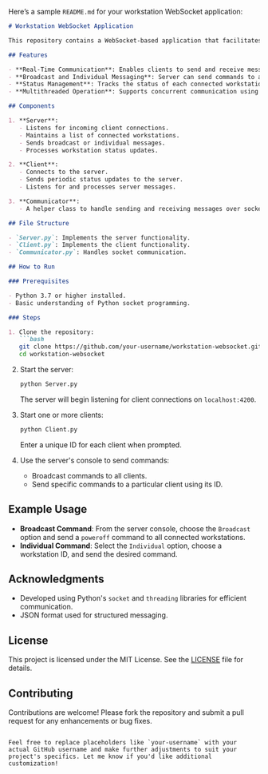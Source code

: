 Here’s a sample `README.md` for your workstation WebSocket application:

```markdown
# Workstation WebSocket Application

This repository contains a WebSocket-based application that facilitates communication between a central server and multiple client workstations. The system allows real-time messaging and status updates using a simple and modular architecture.

## Features

- **Real-Time Communication**: Enables clients to send and receive messages from the server.
- **Broadcast and Individual Messaging**: Server can send commands to all clients or a specific client.
- **Status Management**: Tracks the status of each connected workstation (Online/Offline).
- **Multithreaded Operation**: Supports concurrent communication using threading.

## Components

1. **Server**:
   - Listens for incoming client connections.
   - Maintains a list of connected workstations.
   - Sends broadcast or individual messages.
   - Processes workstation status updates.

2. **Client**:
   - Connects to the server.
   - Sends periodic status updates to the server.
   - Listens for and processes server messages.

3. **Communicator**:
   - A helper class to handle sending and receiving messages over sockets.

## File Structure

- `Server.py`: Implements the server functionality.
- `Client.py`: Implements the client functionality.
- `Communicator.py`: Handles socket communication.

## How to Run

### Prerequisites

- Python 3.7 or higher installed.
- Basic understanding of Python socket programming.

### Steps

1. Clone the repository:
   ```bash
   git clone https://github.com/your-username/workstation-websocket.git
   cd workstation-websocket
   ```

2. Start the server:
   ```bash
   python Server.py
   ```
   The server will begin listening for client connections on `localhost:4200`.

3. Start one or more clients:
   ```bash
   python Client.py
   ```
   Enter a unique ID for each client when prompted.

4. Use the server's console to send commands:
   - Broadcast commands to all clients.
   - Send specific commands to a particular client using its ID.

## Example Usage

- **Broadcast Command**:
  From the server console, choose the `Broadcast` option and send a `poweroff` command to all connected workstations.
- **Individual Command**:
  Select the `Individual` option, choose a workstation ID, and send the desired command.

## Acknowledgments

- Developed using Python's `socket` and `threading` libraries for efficient communication.
- JSON format used for structured messaging.

## License

This project is licensed under the MIT License. See the [LICENSE](LICENSE) file for details.

## Contributing

Contributions are welcome! Please fork the repository and submit a pull request for any enhancements or bug fixes.
```

Feel free to replace placeholders like `your-username` with your actual GitHub username and make further adjustments to suit your project's specifics. Let me know if you'd like additional customization!

